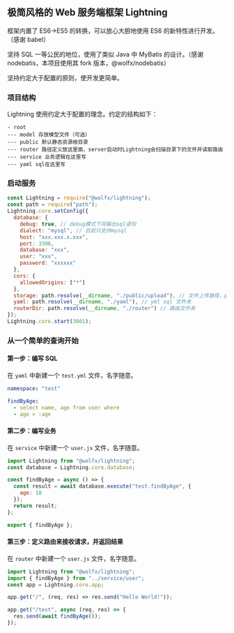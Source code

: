 ## 极简风格的 Web 服务端框架 Lightning

框架内置了 ES6->ES5 的转换，可以放心大胆地使用 ES6 的新特性进行开发。（感谢 babel）

坚持 SQL 一等公民的地位，使用了类似 Java 中 MyBatis 的设计。（感谢 nodebatis，本项目使用其 fork 版本，@wolfx/nodebatis）

坚持约定大于配置的原则，使开发更简单。

### 项目结构

Lightning 使用约定大于配置的理念。约定的结构如下：

```
- root
--- model 存放模型文件（可选）
--- public 默认静态资源根目录
--- router 路径定义放这里面，server启动时Lightning会扫描目录下的文件并读取路由
--- service 业务逻辑在这里写
--- yaml sql在这里写
```

### 启动服务

```javascript
const Lightning = require("@wolfx/lightning");
const path = require("path");
Lightning.core.setConfig({
  database: {
    debug: true, // debug模式下将输出sql语句
    dialect: "mysql", // 目前只支持mysql
    host: "xxx.xxx.x.xxx",
    port: 3306,
    database: "xxx",
    user: "xxx",
    password: "xxxxxx"
  },
  cors: {
    allowedOrigins: ["*"]
  },
  storage: path.resolve(__dirname, "./public/upload"), // 文件上传路径，public为默认的静态资源路径
  yaml: path.resolve(__dirname, "./yaml"), // yml sql 文件夹
  routerDir: path.resolve(__dirname, "./router") // 路由文件夹
});
Lightning.core.start(3001);
```

### 从一个简单的查询开始

#### 第一步：编写 SQL

在 `yaml` 中新建一个 `test.yml` 文件，名字随意。

```yaml
namespace: "test"

findByAge:
  - select name, age from user where
  - age > :age
```

#### 第二步：编写业务

在 `service` 中新建一个 `user.js` 文件，名字随意。

```javascript
import Lightning from "@wolfx/lightning";
const database = Lightning.core.database;

const findByAge = async () => {
  const result = await database.execute("test.findByAge", {
    age: 18
  });
  return result;
};

export { findByAge };
```

#### 第三步：定义路由来接收请求，并返回结果

在 `router` 中新建一个 `user.js` 文件，名字随意。

```javascript
import Lightning from "@wolfx/lightning";
import { findByAge } from "../service/user";
const app = Lightning.core.app;

app.get("/", (req, res) => res.send("Hello World!"));

app.get("/test", async (req, res) => {
  res.send(await findByAge());
});
```
